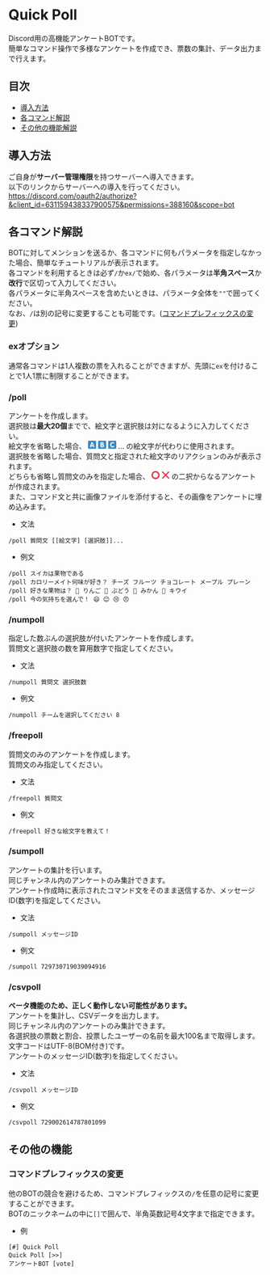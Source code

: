 # Quick Poll
Discord用の高機能アンケートBOTです。  
簡単なコマンド操作で多様なアンケートを作成でき、票数の集計、データ出力まで行えます。  

## 目次
- [導入方法](#導入方法)
- [各コマンド解説](#各コマンド解説)
- [その他の機能解説](#その他の機能解説)

## 導入方法
ご自身が**サーバー管理権限**を持つサーバーへ導入できます。  
以下のリンクからサーバーへの導入を行ってください。  
https://discord.com/oauth2/authorize?&client_id=631159438337900575&permissions=388160&scope=bot  

## 各コマンド解説
BOTに対してメンションを送るか、各コマンドに何もパラメータを指定しなかった場合、簡単なチュートリアルが表示されます。  
各コマンドを利用するときは必ず`/`か`ex/`で始め、各パラメータは**半角スペース**か**改行**で区切って入力してください。  
各パラメータに半角スペースを含めたいときは、パラメータ全体を`""`で囲ってください。  
なお、`/`は別の記号に変更することも可能です。([コマンドプレフィックスの変更](#コマンドプレフィックスの変更))  

### exオプション
通常各コマンドは1人複数の票を入れることができますが、先頭に`ex`を付けることで1人1票に制限することができます。  

### /poll
アンケートを作成します。  
選択肢は**最大20個**までで、絵文字と選択肢は対になるように入力してください。  
絵文字を省略した場合、
<img src="https://github.com/twitter/twemoji/blob/master/assets/72x72/1f1e6.png" width="16"> 
<img src="https://github.com/twitter/twemoji/blob/master/assets/72x72/1f1e7.png" width="16"> 
<img src="https://github.com/twitter/twemoji/blob/master/assets/72x72/1f1e8.png" width="16"> ...
の絵文字が代わりに使用されます。  
選択肢を省略した場合、質問文と指定された絵文字のリアクションのみが表示されます。  
どちらも省略し質問文のみを指定した場合、
<img src="https://github.com/twitter/twemoji/blob/master/assets/72x72/2b55.png" width="16"> 
<img src="https://github.com/twitter/twemoji/blob/master/assets/72x72/274c.png" width="16"> 
の二択からなるアンケートが作成されます。  
また、コマンド文と共に画像ファイルを添付すると、その画像をアンケートに埋め込みます。  
- 文法
```
/poll 質問文 [[絵文字] [選択肢]]...
```
- 例文
```
/poll スイカは果物である
/poll カロリーメイト何味が好き？ チーズ フルーツ チョコレート メープル プレーン
/poll 好きな果物は？ 🍎 りんご 🍇 ぶどう 🍊 みかん 🥝 キウイ
/poll 今の気持ちを選んで！ 😄 😊 😢 😠
```

### /numpoll
指定した数ぶんの選択肢が付いたアンケートを作成します。  
質問文と選択肢の数を算用数字で指定してください。  
- 文法
```
/numpoll 質問文 選択肢数
```
- 例文
```
/numpoll チームを選択してください 8
```

### /freepoll
質問文のみのアンケートを作成します。  
質問文のみ指定してください。  
- 文法
```
/freepoll 質問文
```
- 例文
```
/freepoll 好きな絵文字を教えて！
```

### /sumpoll
アンケートの集計を行います。  
同じチャンネル内のアンケートのみ集計できます。  
アンケート作成時に表示されたコマンド文をそのまま送信するか、メッセージID(数字)を指定してください。  
- 文法
```
/sumpoll メッセージID
```
- 例文
```
/sumpoll 729730719039094916
```

### /csvpoll
**ベータ機能のため、正しく動作しない可能性があります。**  
アンケートを集計し、CSVデータを出力します。  
同じチャンネル内のアンケートのみ集計できます。  
各選択肢の票数と割合、投票したユーザーの名前を最大100名まで取得します。  
文字コードはUTF-8(BOM付き)です。  
アンケートのメッセージID(数字)を指定してください。  
- 文法
```
/csvpoll メッセージID
```
- 例文
```
/csvpoll 729002614787801099
```

## その他の機能
### コマンドプレフィックスの変更
他のBOTの競合を避けるため、コマンドプレフィックスの`/`を任意の記号に変更することができます。  
BOTのニックネームの中に`[]`で囲んで、半角英数記号4文字まで指定できます。  
- 例
```
[#] Quick Poll
Quick Poll [>>]
アンケートBOT [vote]
```
